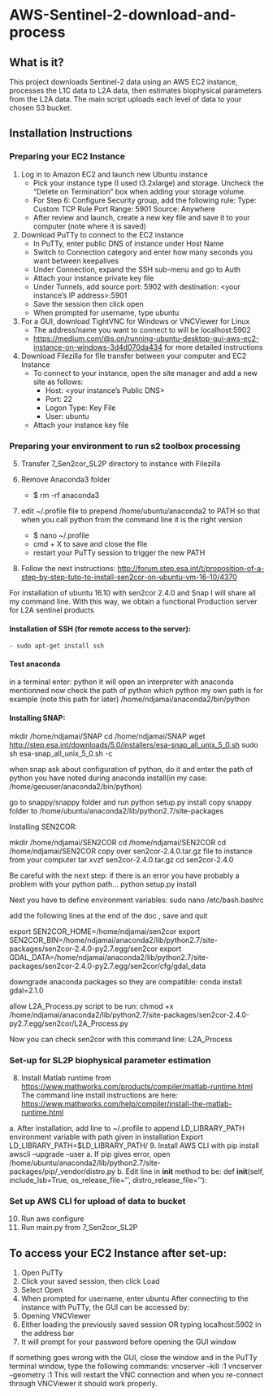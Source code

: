 # AWS-Sentinel-2-download-and-process

## What is it?
This project downloads Sentinel-2 data using an AWS EC2 instance, processes the L1C data to L2A data, then estimates biophysical parameters from the L2A data. The main script uploads each level of data to your chosen S3 bucket.

## Installation Instructions

### Preparing your EC2 Instance
1. Log in to Amazon EC2 and launch new Ubuntu instance
    - Pick your instance type (I used t3.2xlarge) and storage. Uncheck the “Delete on Termination” box when adding your storage volume.
    - For Step 6: Configure Security group, add the following rule:
        Type: Custom TCP Rule
        Port Range: 5901
        Source: Anywhere
    - After review and launch, create a new key file and save it to your computer (note where it is saved)
2.	Download PuTTy to connect to the EC2 instance
    - In PuTTy, enter public DNS of instance under Host Name
	- Switch to Connection category and enter how many seconds you want between keepalives
	- Under Connection, expand the SSH sub-menu and go to Auth
	- Attach your instance private key file
	- Under Tunnels, add source port: 5902 with destination: <your instance’s IP address>:5901
	- Save the session then click open
	- When prompted for username, type ubuntu
3.	For a GUI, download TightVNC for Windows or VNCViewer for Linux
	- The address/name you want to connect to will be localhost:5902
	- https://medium.com/@s.on/running-ubuntu-desktop-gui-aws-ec2-instance-on-windows-3d4d070da434 for more detailed instructions
4.	Download Filezilla for file transfer between your computer and EC2 Instance
	- To connect to your instance, open the site manager and add a new site as follows:
		- Host: <your instance’s Public DNS>
		- Port: 22
		- Logon Type: Key File
		- User: ubuntu
	- Attach your instance key file

### Preparing your environment to run s2 toolbox processing
5.	Transfer 7_Sen2cor_SL2P directory to instance with Filezilla
6.	Remove Anaconda3 folder
    - $ rm -rf anaconda3
7. edit ~/.profile file to prepend /home/ubuntu/anaconda2 to PATH so that when you call python from the command line it is the right version
    - $ nano ~/.profile
    - cmd + X to save and close the file
    - restart your PuTTy session to trigger the new PATH

7.	Follow the next instructions: 
http://forum.step.esa.int/t/proposition-of-a-step-by-step-tuto-to-install-sen2cor-on-ubuntu-vm-16-10/4370

For installation of ubuntu 16.10 with sen2cor 2.4.0 and Snap
I will share all my command line.
With this way, we obtain a functional Production server for L2A sentinel products

#### Installation of SSH (for remote access to the server):
    - sudo apt-get install ssh

#### Test anaconda
in a terminal enter:
python
it will open an interpreter with anaconda mentionned
now check the path of python
which python
my own path is for example (note this path for later)
/home/ndjamai/anaconda2/bin/python

#### Installing SNAP:

mkdir /home/ndjamai/SNAP
cd /home/ndjamai/SNAP
wget http://step.esa.int/downloads/5.0/installers/esa-snap_all_unix_5_0.sh
sudo sh esa-snap_all_unix_5_0.sh -c

when snap ask about configuration of python, do it and enter the path of python you have noted during anaconda install(in my case: /home/geouser/anaconda2/bin/python)

go to snappy/snappy folder and run
python setup.py install
copy snappy folder to /home/ubuntu/anaconda2/lib/python2.7/site-packages

Installing SEN2COR:

mkdir /home/ndjamai/SEN2COR
cd /home/ndjamai/SEN2COR
cd /home/ndjamai/SEN2COR
copy over sen2cor-2.4.0.tar.gz file to instance from your computer
tar xvzf sen2cor-2.4.0.tar.gz
cd sen2cor-2.4.0

Be careful with the next step: if there is an error you have probably a problem with your python path...
python setup.py install

Next you have to define environment variables:
sudo nano /etc/bash.bashrc

add the following lines at the end of the doc , save and quit

export SEN2COR_HOME=/home/ndjamai/sen2cor
export SEN2COR_BIN=/home/ndjamai/anaconda2/lib/python2.7/site-packages/sen2cor-2.4.0-py2.7.egg/sen2cor
export GDAL_DATA=/home/ndjamai/anaconda2/lib/python2.7/site-packages/sen2cor-2.4.0-py2.7.egg/sen2cor/cfg/gdal_data

downgrade anaconda packages so they are compatible:
conda install gdal=2.1.0

allow L2A_Process.py script to  be run:
chmod +x /home/ndjamai/anaconda2/lib/python2.7/site-packages/sen2cor-2.4.0-py2.7.egg/sen2cor/L2A_Process.py

Now you can check sen2cor with this command line:
L2A_Process

### Set-up for SL2P biophysical parameter estimation
8.	Install Matlab runtime from https://www.mathworks.com/products/compiler/matlab-runtime.html
The command line install instructions are here:
https://www.mathworks.com/help/compiler/install-the-matlab-runtime.html

a.	After installation, add line to ~/.profile to append LD_LIBRARY_PATH environment variable with path given in installation
Export LD_LIBRARY_PATH=$LD_LIBRARY_PATH/<path given at end of installation>
9.	Install AWS CLI with pip install awscli –upgrade –user
a.	If pip gives error, open /home/ubuntu/anaconda2/lib/python2.7/site-packages/pip/_vendor/distro.py
b.	Edit line in __init__ method to be:
def __init__(self,
    include_lsb=True,
    os_release_file='',
    distro_release_file=''):
	
### Set up AWS CLI for upload of data to bucket
10.	Run aws configure
11.	Run main.py from 7_Sen2cor_SL2P


## To access your EC2 Instance after set-up:
1.	Open PuTTy
2.	Click your saved session, then click Load
3.	Select Open
4.	When prompted for username, enter ubuntu
After connecting to the instance with PuTTy, the GUI can be accessed by:
1.	Opening VNCViewer
2.	Either loading the previously saved session OR typing localhost:5902 in the address bar
3.	It will prompt for your password before opening the GUI window


If something goes wrong with the GUI, close the window and in the PuTTy terminal window, type the following commands:
vncserver –kill :1
vncserver –geometry <the dimensions of your monitor> :1
This will restart the VNC connection and when  you re-connect through VNCViewer it should work properly.
